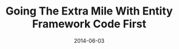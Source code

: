 ---
conference: CVINETA
location: Cedar Falls, Iowa
title: Going The Extra Mile With Entity Framework Code First
date: 2014-06-03
---